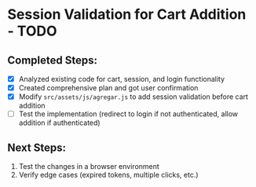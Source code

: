 # Session Validation for Cart Addition - TODO

## Completed Steps:
- [x] Analyzed existing code for cart, session, and login functionality
- [x] Created comprehensive plan and got user confirmation
- [x] Modify `src/assets/js/agregar.js` to add session validation before cart addition
- [ ] Test the implementation (redirect to login if not authenticated, allow addition if authenticated)

## Next Steps:
1. Test the changes in a browser environment
2. Verify edge cases (expired tokens, multiple clicks, etc.)
